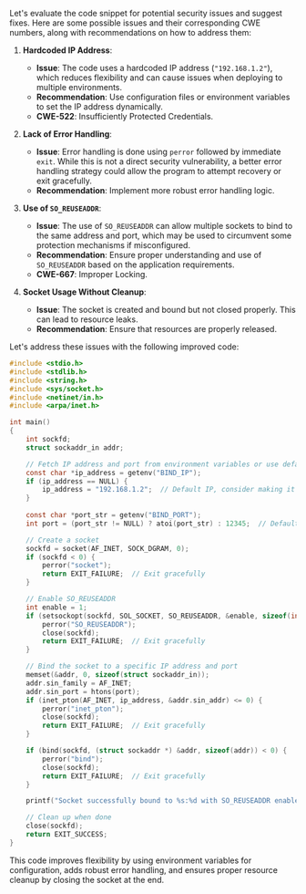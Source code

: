 Let's evaluate the code snippet for potential security issues and suggest fixes. Here are some possible issues and their corresponding CWE numbers, along with recommendations on how to address them:

1. **Hardcoded IP Address**:
   - **Issue**: The code uses a hardcoded IP address (`"192.168.1.2"`), which reduces flexibility and can cause issues when deploying to multiple environments.
   - **Recommendation**: Use configuration files or environment variables to set the IP address dynamically.
   - **CWE-522**: Insufficiently Protected Credentials.
   
2. **Lack of Error Handling**:
   - **Issue**: Error handling is done using `perror` followed by immediate `exit`. While this is not a direct security vulnerability, a better error handling strategy could allow the program to attempt recovery or exit gracefully.
   - **Recommendation**: Implement more robust error handling logic.

3. **Use of `SO_REUSEADDR`**:
   - **Issue**: The use of `SO_REUSEADDR` can allow multiple sockets to bind to the same address and port, which may be used to circumvent some protection mechanisms if misconfigured.
   - **Recommendation**: Ensure proper understanding and use of `SO_REUSEADDR` based on the application requirements.
   - **CWE-667**: Improper Locking.

4. **Socket Usage Without Cleanup**:
   - **Issue**: The socket is created and bound but not closed properly. This can lead to resource leaks.
   - **Recommendation**: Ensure that resources are properly released.

Let's address these issues with the following improved code:

```c
#include <stdio.h>
#include <stdlib.h>
#include <string.h>
#include <sys/socket.h>
#include <netinet/in.h>
#include <arpa/inet.h>

int main()
{
    int sockfd;
    struct sockaddr_in addr;

    // Fetch IP address and port from environment variables or use defaults
    const char *ip_address = getenv("BIND_IP");
    if (ip_address == NULL) {
        ip_address = "192.168.1.2";  // Default IP, consider making it configurable
    }
    
    const char *port_str = getenv("BIND_PORT");
    int port = (port_str != NULL) ? atoi(port_str) : 12345;  // Default port, validate input

    // Create a socket
    sockfd = socket(AF_INET, SOCK_DGRAM, 0);
    if (sockfd < 0) {
        perror("socket");
        return EXIT_FAILURE;  // Exit gracefully
    }

    // Enable SO_REUSEADDR
    int enable = 1;
    if (setsockopt(sockfd, SOL_SOCKET, SO_REUSEADDR, &enable, sizeof(int)) < 0) {
        perror("SO_REUSEADDR");
        close(sockfd);
        return EXIT_FAILURE;  // Exit gracefully
    }

    // Bind the socket to a specific IP address and port
    memset(&addr, 0, sizeof(struct sockaddr_in));
    addr.sin_family = AF_INET;
    addr.sin_port = htons(port);
    if (inet_pton(AF_INET, ip_address, &addr.sin_addr) <= 0) {
        perror("inet_pton");
        close(sockfd);
        return EXIT_FAILURE;  // Exit gracefully
    }

    if (bind(sockfd, (struct sockaddr *) &addr, sizeof(addr)) < 0) {
        perror("bind");
        close(sockfd);
        return EXIT_FAILURE;  // Exit gracefully
    }

    printf("Socket successfully bound to %s:%d with SO_REUSEADDR enabled\n", ip_address, port);

    // Clean up when done
    close(sockfd);
    return EXIT_SUCCESS;
}
```

This code improves flexibility by using environment variables for configuration, adds robust error handling, and ensures proper resource cleanup by closing the socket at the end.